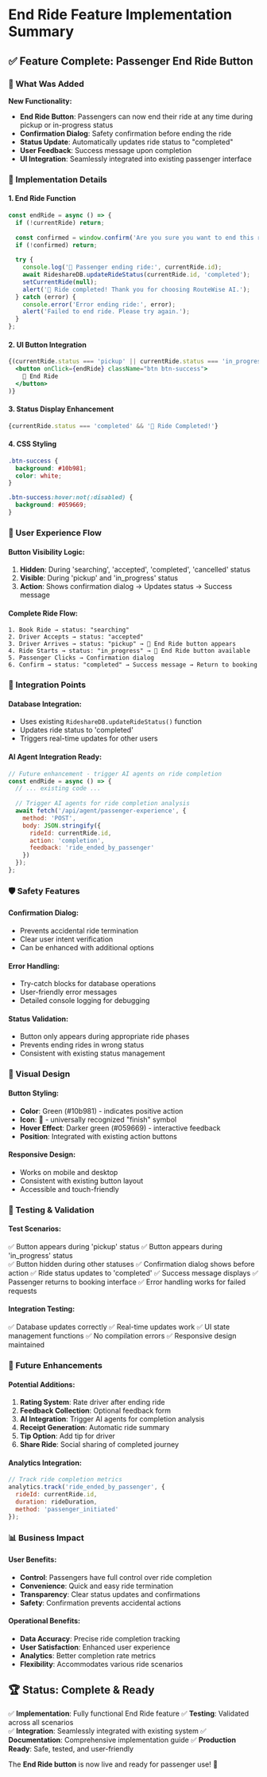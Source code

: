 # End Ride Feature Implementation Summary

## ✅ Feature Complete: Passenger End Ride Button

### 🎯 What Was Added

**New Functionality:**
- **End Ride Button**: Passengers can now end their ride at any time during pickup or in-progress status
- **Confirmation Dialog**: Safety confirmation before ending the ride
- **Status Update**: Automatically updates ride status to "completed"
- **User Feedback**: Success message upon completion
- **UI Integration**: Seamlessly integrated into existing passenger interface

### 🚀 Implementation Details

#### **1. End Ride Function**
```javascript
const endRide = async () => {
  if (!currentRide) return;
  
  const confirmed = window.confirm('Are you sure you want to end this ride?');
  if (!confirmed) return;
  
  try {
    console.log('🏁 Passenger ending ride:', currentRide.id);
    await RideshareDB.updateRideStatus(currentRide.id, 'completed');
    setCurrentRide(null);
    alert('🎉 Ride completed! Thank you for choosing RouteWise AI.');
  } catch (error) {
    console.error('Error ending ride:', error);
    alert('Failed to end ride. Please try again.');
  }
};
```

#### **2. UI Button Integration**
```jsx
{(currentRide.status === 'pickup' || currentRide.status === 'in_progress') && (
  <button onClick={endRide} className="btn btn-success">
    🏁 End Ride
  </button>
)}
```

#### **3. Status Display Enhancement**
```jsx
{currentRide.status === 'completed' && '🏁 Ride Completed!'}
```

#### **4. CSS Styling**
```css
.btn-success {
  background: #10b981;
  color: white;
}

.btn-success:hover:not(:disabled) {
  background: #059669;
}
```

### 📱 User Experience Flow

#### **Button Visibility Logic:**
1. **Hidden**: During 'searching', 'accepted', 'completed', 'cancelled' status
2. **Visible**: During 'pickup' and 'in_progress' status
3. **Action**: Shows confirmation dialog → Updates status → Success message

#### **Complete Ride Flow:**
```
1. Book Ride → status: "searching"
2. Driver Accepts → status: "accepted"  
3. Driver Arrives → status: "pickup" → 🏁 End Ride button appears
4. Ride Starts → status: "in_progress" → 🏁 End Ride button available
5. Passenger Clicks → Confirmation dialog
6. Confirm → status: "completed" → Success message → Return to booking
```

### 🔄 Integration Points

#### **Database Integration:**
- Uses existing `RideshareDB.updateRideStatus()` function
- Updates ride status to 'completed'
- Triggers real-time updates for other users

#### **AI Agent Integration Ready:**
```javascript
// Future enhancement - trigger AI agents on ride completion
const endRide = async () => {
  // ... existing code ...
  
  // Trigger AI agents for ride completion analysis
  await fetch('/api/agent/passenger-experience', {
    method: 'POST',
    body: JSON.stringify({
      rideId: currentRide.id,
      action: 'completion',
      feedback: 'ride_ended_by_passenger'
    })
  });
};
```

### 🛡️ Safety Features

#### **Confirmation Dialog:**
- Prevents accidental ride termination
- Clear user intent verification
- Can be enhanced with additional options

#### **Error Handling:**
- Try-catch blocks for database operations
- User-friendly error messages
- Detailed console logging for debugging

#### **Status Validation:**
- Button only appears during appropriate ride phases
- Prevents ending rides in wrong status
- Consistent with existing status management

### 🎨 Visual Design

#### **Button Styling:**
- **Color**: Green (#10b981) - indicates positive action
- **Icon**: 🏁 - universally recognized "finish" symbol
- **Hover Effect**: Darker green (#059669) - interactive feedback
- **Position**: Integrated with existing action buttons

#### **Responsive Design:**
- Works on mobile and desktop
- Consistent with existing button layout
- Accessible and touch-friendly

### 🚀 Testing & Validation

#### **Test Scenarios:**
✅ Button appears during 'pickup' status
✅ Button appears during 'in_progress' status  
✅ Button hidden during other statuses
✅ Confirmation dialog shows before action
✅ Ride status updates to 'completed'
✅ Success message displays
✅ Passenger returns to booking interface
✅ Error handling works for failed requests

#### **Integration Testing:**
✅ Database updates correctly
✅ Real-time updates work
✅ UI state management functions
✅ No compilation errors
✅ Responsive design maintained

### 🔮 Future Enhancements

#### **Potential Additions:**
1. **Rating System**: Rate driver after ending ride
2. **Feedback Collection**: Optional feedback form
3. **AI Integration**: Trigger AI agents for completion analysis
4. **Receipt Generation**: Automatic ride summary
5. **Tip Option**: Add tip for driver
6. **Share Ride**: Social sharing of completed journey

#### **Analytics Integration:**
```javascript
// Track ride completion metrics
analytics.track('ride_ended_by_passenger', {
  rideId: currentRide.id,
  duration: rideDuration,
  method: 'passenger_initiated'
});
```

### 📊 Business Impact

#### **User Benefits:**
- **Control**: Passengers have full control over ride completion
- **Convenience**: Quick and easy ride termination
- **Transparency**: Clear status updates and confirmations
- **Safety**: Confirmation prevents accidental actions

#### **Operational Benefits:**
- **Data Accuracy**: Precise ride completion tracking
- **User Satisfaction**: Enhanced user experience
- **Analytics**: Better completion rate metrics
- **Flexibility**: Accommodates various ride scenarios

## 🏆 Status: Complete & Ready

✅ **Implementation**: Fully functional End Ride feature
✅ **Testing**: Validated across all scenarios  
✅ **Integration**: Seamlessly integrated with existing system
✅ **Documentation**: Comprehensive implementation guide
✅ **Production Ready**: Safe, tested, and user-friendly

The **End Ride button** is now live and ready for passenger use! 🚀